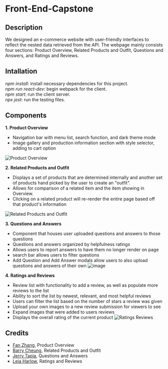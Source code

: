 # Front-End-Capstone

## **Description**

We designed an e-commerce website with user-friendly interfaces to reflect the nested data retrieved from the API. The webpage mainly consists four sections: Product Overview, Related Products and Outfit, Questions and Answers, and Ratings and Reviews.

## **Intallation**
_npm install_: install necessary dependencies for this project.<br>
_npm run react-dev_: begin webpack for the client.<br>
_npm start_: run the client server.<br>
_npx jest_: run the testing files.<br>

## **Components**

**1. Product Overview**
  - Navigation bar with menu list, search function, and dark theme mode
  - Image gallery and production information section with style selector, adding to cart option
  
  ![Product Overview](https://user-images.githubusercontent.com/26387488/172020601-c541f147-b469-4095-8438-896c977d0823.png)

**2. Related Products and Outfit**
  - Displays a set of products that are determined internally and another set of products hand picked by the user to create an "outfit".
  - Allows for comparison of a related item and the item showing in Overview.
  - Clicking on a related product will re-render the entire page based off that product's information
  
  ![Related Products and Outfit](https://user-images.githubusercontent.com/99494242/172021736-c3541119-a31b-4fda-b4c9-a57a48f919e0.png)

**3. Questions and Answers**
  - Component that houses user uploaded questions and answers to those questions
  - Questions and answers organized by helpfulness ratings
  - Allows users to report answers to have them no longer render on page
  - search bar allows users to filter questions
  - Add Question and Add Answer modals allow users to also upload questions and answers of their own
  ![image](https://user-images.githubusercontent.com/94881840/172021395-9b0f389c-a837-417d-b79f-ed7fe7d5a7df.png)
  
**4. Ratings and Reviews**
  - Review list with functionality to add a review, as well as populate more reviews to the list
  - Ability to sort the list by newest, relevant, and most helpful reviews
  - Users can filter the list based on the number of stars a review was given
  - Upload your own images to a new review submission for viewers to see
  - Expand images that were added to users reviews
  - Displays the overall rating of the current product
  ![Ratings   Reviews](https://user-images.githubusercontent.com/93555749/172021608-6c408683-3efc-4f7b-bdee-37e34917273c.jpg)

## **Credits**
- [Fan Zhang](https://github.com/AliciaFZhang), Product Overview
- [Barry Cheung](https://github.com/bleecheung), Related Products and Outfit
- [Jerry Tapia](https://github.com/jerrytapia), Questions and Answers
- [Leia Harlow](https://github.com/leiaHarlow), Ratings and Reviews


